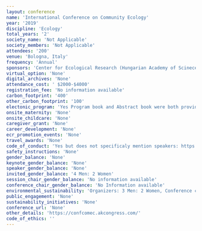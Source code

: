 ```yaml
---
layout: conference 
name: 'International Conference on Community Ecology'
year: '2019'
discipline: 'Ecology'
total_years: '2'
society_name: 'Not Applicable'
society_members: 'Not Applicable'
attendees: '200'
venue: 'Bologna, Italy'
frequency: 'Annual'
sponsors: 'Center for Ecological Research (Hungarian Academy of Scinece)(https://www.okologia.mta.hu/en), Universitat di Bologna (https://www.unibo.it/en)'
virtual_option: 'None'
digital_archives: 'None'
attendance_cost: ' $2000-$4000'
registration_fee: 'No information available'
carbon_footprint: '400'
other_carbon_footprint: '100'
electonic_program: 'Yes Program book and Abstract book were both provided on the conference website.'
onsite_maternity: 'None'
onsite_childcare: 'None'
caregiver_grant: 'None'
career_development: 'None'
ecr_promotion_events: 'None'
travel_awards: 'None'
code_of_conduct: 'Yes but does not specificaly mention speakers: https://www.esa.org/about/esa-diversity-statement/'
safety_instructions: 'None'
gender_balance: 'None'
keynote_gender_balance: 'None'
speaker_gender_balance: 'None'
invited_gender_balance: '4 Men: 2 Women'
session_chair_gender_balance: 'No information available'
conference_chair_gender_balance: 'No Information available'
environmental_sustainability: 'Organizers: 3 Men: 2 Women, Conference chair: 1 Man'
public_engagement: 'None'
sustainability_initiatives: 'None'
conference_url: 'None'
other_details: 'https://confcomec.akcongress.com/'
code_of_ethics: ''
---
```

